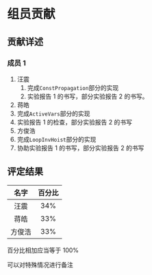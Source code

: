 # 组员贡献

## 贡献详述

### 成员 1

1. 汪震
   1. 完成`ConstPropagation`部分的实现
   2. 实验报告 1 的书写，部分实验报告 2 的书写。
2. 蒋皓
3. 完成`ActiveVars`部分的实现
4. 实验报告 1 的检查，部分实验报告 2 的书写
5. 方俊浩
6. 完成`LoopInvHoist`部分的实现
7. 协助实验报告 1 的书写，部分实验报告 2 的书写

## 评定结果

|  名字  | 百分比 |
| :----: | :----: |
|  汪震  |  34%   |
|  蒋皓  |  33%   |
| 方俊浩 |  33%   |

百分比相加应当等于 100%

可以对特殊情况进行备注
